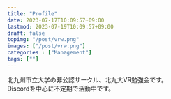```yaml
---
title: "Profile"
date: 2023-07-17T10:09:57+09:00
lastmod: 2023-07-19T10:09:57+09:00
draft: false
topimg: "/post/vrw.png"
images: ["/post/vrw.png"]
categories : ["Management"]
tags: [""]
---
```


北九州市立大学の非公認サークル、北九大VR勉強会です。  
Discordを中心に不定期で活動中です。